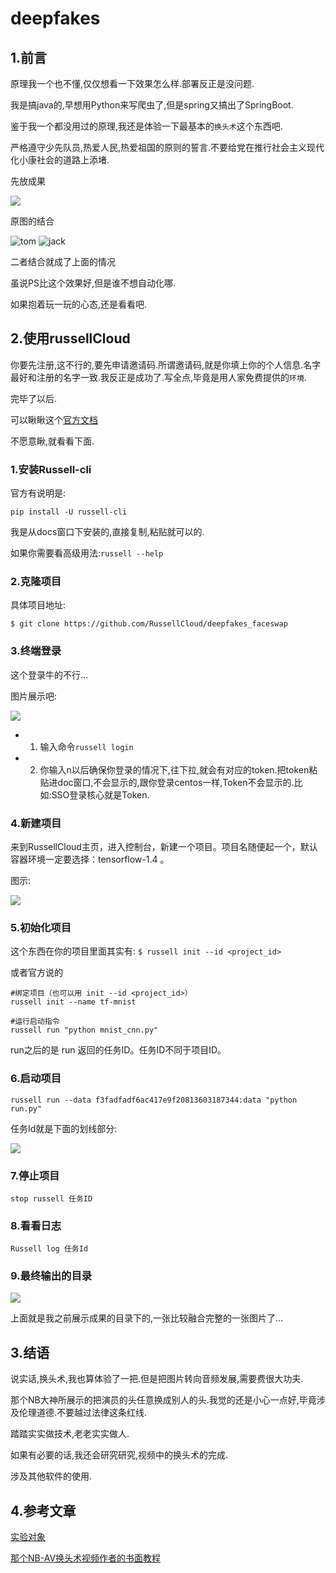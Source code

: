 # deepfakes

## 1.前言

原理我一个也不懂,仅仅想看一下效果怎么样.部署反正是没问题.

我是搞java的,早想用Python来写爬虫了,但是spring又搞出了SpringBoot.

鉴于我一个都没用过的原理,我还是体验一下最基本的`换头术`这个东西吧.

严格遵守少先队员,热爱人民,热爱祖国的原则的誓言.不要给党在推行社会主义现代化小康社会的道路上添堵.

先放成果

![](http://dl.russellcloud.com/lovemoganna/project/face_swap/task/1960e79278f143e7b1c1e571a48fe3c8/output/477320132.jpg)

原图的结合

![tom](http://dl.russellcloud.com/lovemoganna/project/face_swap/1/img/102668242.jpg)
![jack](http://dl.russellcloud.com/lovemoganna/project/face_swap/1/img/115597135.jpg)

二者结合就成了上面的情况

虽说PS比这个效果好,但是谁不想自动化哪.

如果抱着玩一玩的心态,还是看看吧.

## 2.使用russellCloud

你要先注册,这不行的,要先申请邀请码.所谓邀请码,就是你填上你的个人信息.名字最好和注册的名字一致.我反正是成功了.写全点,毕竟是用人家免费提供的`环境`.

完毕了以后.

可以瞅瞅这个[官方文档](http://docs.russellcloud.com/project/create.html)

不愿意瞅,就看看下面.

### 1.安装Russell-cli
官方有说明是:
````
pip install -U russell-cli
````
我是从docs窗口下安装的,直接复制,粘贴就可以的.

如果你需要看高级用法:`russell --help`

### 2.克隆项目

具体项目地址:

````
$ git clone https://github.com/RussellCloud/deepfakes_faceswap
````

### 3.终端登录

这个登录牛的不行...

图片展示吧:

![](http://upload-images.jianshu.io/upload_images/7505161-8b57f5e1e0b0cdad.png?imageMogr2/auto-orient/strip%7CimageView2/2/w/1240)
* 1. 输入命令`russell login`
* 2. 你输入n以后确保你登录的情况下,往下拉,就会有对应的token.把token粘贴进doc窗口,不会显示的,跟你登录centos一样,Token不会显示的.比如:SSO登录核心就是Token.

### 4.新建项目

来到RussellCloud主页，进入控制台，新建一个项目。项目名随便起一个，默认容器环境一定要选择：tensorflow-1.4 。

图示:

![](https://pic1.zhimg.com/80/v2-bd5fda6b032d044bc215de081f7764e4_hd.jpg)


### 5.初始化项目

这个东西在你的项目里面其实有:
`$ russell init --id <project_id>`

或者官方说的
```
#绑定项目（也可以用 init --id <project_id>）
russell init --name tf-mnist

#运行启动指令
russell run "python mnist_cnn.py"
```

run之后的是 run 返回的任务ID。任务ID不同于项目ID。


### 6.启动项目

````
russell run --data f3fadfadf6ac417e9f20813603187344:data "python run.py"
````

任务Id就是下面的划线部分:

![](http://upload-images.jianshu.io/upload_images/7505161-d3dba3556de245fa.png?imageMogr2/auto-orient/strip%7CimageView2/2/w/1240)

### 7.停止项目

````
stop russell 任务ID
````

### 8.看看日志

````
Russell log 任务Id
````


### 9.最终输出的目录
![](http://upload-images.jianshu.io/upload_images/7505161-daf4ff5c5ff70ade.png?imageMogr2/auto-orient/strip%7CimageView2/2/w/1240)

上面就是我之前展示成果的目录下的,一张比较融合完整的一张图片了...

## 3.结语


说实话,换头术,我也算体验了一把.但是把图片转向音频发展,需要费很大功夫.

那个NB大神所展示的把演员的头任意换成别人的头.我觉的还是小心一点好,毕竟涉及伦理道德.不要越过法律这条红线.

踏踏实实做技术,老老实实做人.

如果有必要的话,我还会研究研究,视频中的换头术的完成.

涉及其他软件的使用.


## 4.参考文章

[实验对象](https://zhuanlan.zhihu.com/p/33424270)

[那个NB-AV换头术视频作者的书面教程](https://www.deepfakes.club/tutorial/)

